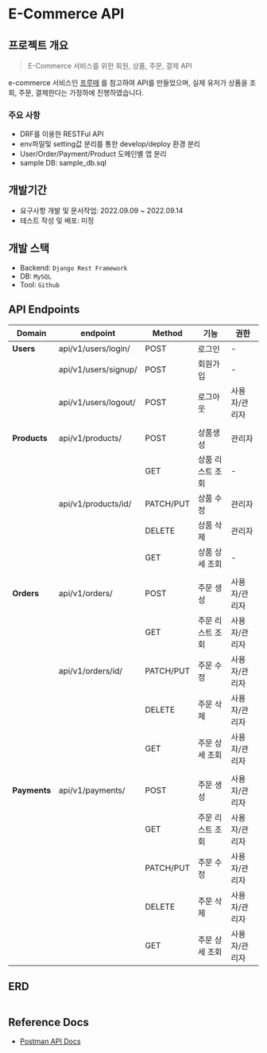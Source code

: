 # E-Commerce API

## 프로젝트 개요

> E-Commerce 서비스를 위한 회원, 상품, 주문, 결제 API

e-commerce 서비스인 [프루떼](https://www.fruitte.co.kr/shop_payment/?order_code=o20220914df3c69541b2b0) 를 참고하여 
API를 만들었으며, 실제 유저가 상품을 조회, 주문, 결제한다는 가정하에 진행하였습니다.

### 주요 사항
- DRF를 이용한 RESTFul API
- env파일및 setting값 분리를 통한 develop/deploy 환경 분리
- User/Order/Payment/Product 도메인별 앱 분리
- sample DB: sample_db.sql


## 개발기간
- 요구사항 개발 및 문서작업: 2022.09.09 ~ 2022.09.14
- 테스트 작성 및 배포: 미정

## 개발 스택
- Backend: `Django Rest Framework`
- DB: `MySQL`
- Tool: `Github`

## API Endpoints

| Domain | endpoint | Method | 기능 | 권한 |
| --- | --- | --- | --- | --- |
| **Users** | api/v1/users/login/ | POST | 로그인 | - |
|  | api/v1/users/signup/ | POST | 회원가입 | - |
|  | api/v1/users/logout/ | POST | 로그아웃 | 사용자/관리자 |
|  |  |  |  |  |
| **Products** | api/v1/products/ | POST | 상품생성 | 관리자 |
|  |  | GET | 상품 리스트 조회 | - |
|  | api/v1/products/id/ | PATCH/PUT | 상품 수정 | 관리자 |
|  |  | DELETE | 상품 삭제 | 관리자 |
|  |  | GET | 상품 상세 조회 | - |
|  |  |  |  |  |
| **Orders** | api/v1/orders/ | POST | 주문 생성 | 사용자/관리자 |
|  |  | GET | 주문 리스트 조회 | 사용자/관리자 |
|  | api/v1/orders/id/ | PATCH/PUT | 주문 수정 | 사용자/관리자 |
|  |  | DELETE | 주문 삭제 | 사용자/관리자 |
|  |  | GET | 주문 상세 조회 | 사용자/관리자 |
|  |  |  |  |  |
| **Payments** | api/v1/payments/ | POST | 주문 생성 | 사용자/관리자 |
|  |  | GET | 주문 리스트 조회 | 사용자/관리자 |
|  |  | PATCH/PUT | 주문 수정 | 사용자/관리자 |
|  |  | DELETE | 주문 삭제 | 사용자/관리자 |
|  |  | GET | 주문 상세 조회 | 사용자/관리자 |


## ERD
![]()


## Reference Docs
- [Postman API Docs](https://documenter.getpostman.com/view/11682851/2s7YYu7ivV)